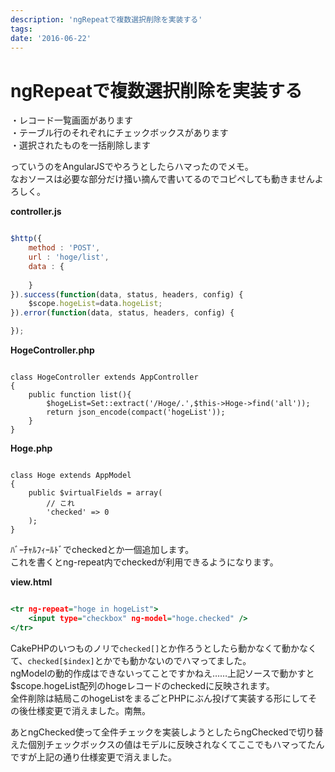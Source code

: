 ```yaml
---
description: 'ngRepeatで複数選択削除を実装する'
tags:
date: '2016-06-22'
---
```

# ngRepeatで複数選択削除を実装する
  
・レコード一覧画面があります  
・テーブル行のそれぞれにチェックボックスがあります  
・選択されたものを一括削除します  
  
っていうのをAngularJSでやろうとしたらハマったのでメモ。  
なおソースは必要な部分だけ掻い摘んで書いてるのでコピペしても動きませんよろしく。  
  
**controller.js**  
``` js:controller.js

$http({
	method : 'POST',
	url : 'hoge/list',
	data : {
		
	}
}).success(function(data, status, headers, config) {
	$scope.hogeList=data.hogeList;
}).error(function(data, status, headers, config) {

});

```  
  
**HogeController.php**  
``` php:HogeController.php

class HogeController extends AppController
{
	public function list(){
		$hogeList=Set::extract('/Hoge/.',$this->Hoge->find('all'));
		return json_encode(compact('hogeList'));
	}
}

```  
  
**Hoge.php**  
``` php:Hoge.php

class Hoge extends AppModel
{
	public $virtualFields = array(
		// これ
        'checked' => 0
	);
}

```  
  
ﾊﾞｰﾁｬﾙﾌｨｰﾙﾄﾞでcheckedとか一個追加します。  
これを書くとng-repeat内でcheckedが利用できるようになります。  
  
**view.html**  
``` html:view.html

<tr ng-repeat="hoge in hogeList">
	<input type="checkbox" ng-model="hoge.checked" />
</tr>

```  
  
CakePHPのいつものノリで`checked[]`とか作ろうとしたら動かなくて動かなくて、`checked[$index]`とかでも動かないのでハマってました。  
ngModelの動的作成はできないってことですかねえ……上記ソースで動かすと$scope.hogeList配列のhogeレコードのcheckedに反映されます。  
全件削除は結局このhogeListをまるごとPHPにぶん投げて実装する形にしてその後仕様変更で消えました。南無。  
  
あとngChecked使って全件チェックを実装しようとしたらngCheckedで切り替えた個別チェックボックスの値はモデルに反映されなくてここでもハマってたんですが上記の通り仕様変更で消えました。  

